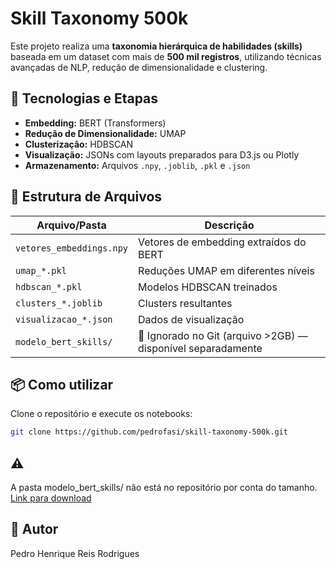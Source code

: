 
# Skill Taxonomy 500k

Este projeto realiza uma **taxonomia hierárquica de habilidades (skills)** baseada em um dataset com mais de **500 mil registros**, utilizando técnicas avançadas de NLP, redução de dimensionalidade e clustering.

## 🚀 Tecnologias e Etapas

- **Embedding:** BERT (Transformers)
- **Redução de Dimensionalidade:** UMAP
- **Clusterização:** HDBSCAN
- **Visualização:** JSONs com layouts preparados para D3.js ou Plotly
- **Armazenamento:** Arquivos `.npy`, `.joblib`, `.pkl` e `.json`

## 📁 Estrutura de Arquivos

| Arquivo/Pasta | Descrição |
|---------------|-----------|
| `vetores_embeddings.npy` | Vetores de embedding extraídos do BERT |
| `umap_*.pkl` | Reduções UMAP em diferentes níveis |
| `hdbscan_*.pkl` | Modelos HDBSCAN treinados |
| `clusters_*.joblib` | Clusters resultantes |
| `visualizacao_*.json` | Dados de visualização |
| `modelo_bert_skills/` | 🚫 Ignorado no Git (arquivo >2GB) — disponível separadamente |

## 📦 Como utilizar

Clone o repositório e execute os notebooks:

```bash
git clone https://github.com/pedrofasi/skill-taxonomy-500k.git
```

## ⚠️ 

A pasta modelo_bert_skills/ não está no repositório por conta do tamanho. [Link para download](https://huggingface.co/pedrofasi/modelo-bert-skills)

## 🧠 Autor
Pedro Henrique Reis Rodrigues

